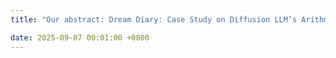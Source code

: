 ```yaml
---
title: "Our abstract: Dream Diary: Case Study on Diffusion LLM’s Arithmetic Behavior"

date: 2025-09-07 00:01:00 +0800
---
```

